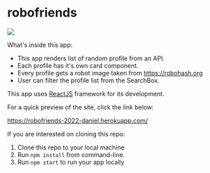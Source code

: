 # robofriends

![](name-of-giphy.gif)

What's inside this app:

- This app renders list of random profile from an API.
- Each profile has it's own card component.
- Every profile gets a robot image taken from https://robohash.org
- User can filter the profile list from the SearchBox.

This app uses <a href="https://reactjs.org/" target="_blank">ReactJS</a> framework for its development.

For a quick preview of the site, click the link below:

https://robofriends-2022-daniel.herokuapp.com/


If you are interested on cloning this repo:
1. Clone this repo to your local machine
2. Run `npm install` from command-line.
3. Run `npm start` to run your app locally

